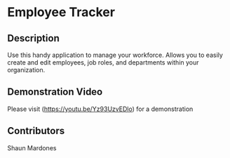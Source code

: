 # Employee Tracker

## Description
Use this handy application to manage your workforce. Allows you to easily create and edit employees, job roles, and departments within your organization.

## Demonstration Video
Please visit (https://youtu.be/Yz93UzvEDlo) for a demonstration

## Contributors

Shaun Mardones
